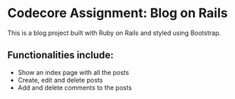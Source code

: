 # Codecore Assignment: Blog on Rails

This is a blog project built with Ruby on Rails and styled using Bootstrap. 

## Functionalities include:

* Show an index page with all the posts
* Create, edit and delete posts
* Add and delete comments to the posts
